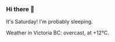 ### Hi there :wave:

It's Saturday! I'm probably sleeping.

Weather in Victoria BC: overcast, at +12°C.
